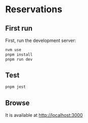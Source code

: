 # Reservations

## First run

First, run the development server:

```bash
nvm use
pnpm install
pnpm run dev
```

## Test

```bash
pnpm jest
```

## Browse

It is available at [http://localhost:3000](http://localhost:3000)
